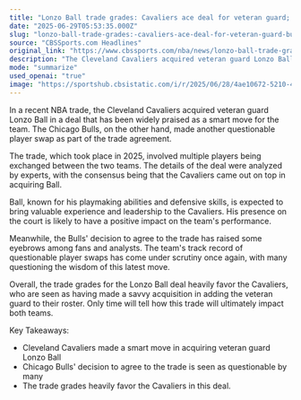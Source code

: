 ```yaml
---
title: "Lonzo Ball trade grades: Cavaliers ace deal for veteran guard; Bulls agree to another questionable player swap"
date: "2025-06-29T05:53:35.000Z"
slug: "lonzo-ball-trade-grades:-cavaliers-ace-deal-for-veteran-guard-bulls-agree-to-another-questionable-player-swap"
source: "CBSSports.com Headlines"
original_link: "https://www.cbssports.com/nba/news/lonzo-ball-trade-grades-cavaliers-ace-deal-for-veteran-guard-bulls-agree-to-another-questionable-player-swap/"
description: "The Cleveland Cavaliers acquired veteran guard Lonzo Ball in a smart move, while the Chicago Bulls made a questionable player swap in the 2025 NBA trade."
mode: "summarize"
used_openai: "true"
image: "https://sportshub.cbsistatic.com/i/r/2025/06/28/4ae10672-5210-4449-8d92-8a2fc7b0533d/thumbnail/1200x675/d5129942f6e9322e3fe6229340fd229d/lonzo-ball.jpg"
---
```


In a recent NBA trade, the Cleveland Cavaliers acquired veteran guard Lonzo Ball in a deal that has been widely praised as a smart move for the team. The Chicago Bulls, on the other hand, made another questionable player swap as part of the trade agreement.

The trade, which took place in 2025, involved multiple players being exchanged between the two teams. The details of the deal were analyzed by experts, with the consensus being that the Cavaliers came out on top in acquiring Ball.

Ball, known for his playmaking abilities and defensive skills, is expected to bring valuable experience and leadership to the Cavaliers. His presence on the court is likely to have a positive impact on the team's performance.

Meanwhile, the Bulls' decision to agree to the trade has raised some eyebrows among fans and analysts. The team's track record of questionable player swaps has come under scrutiny once again, with many questioning the wisdom of this latest move.

Overall, the trade grades for the Lonzo Ball deal heavily favor the Cavaliers, who are seen as having made a savvy acquisition in adding the veteran guard to their roster. Only time will tell how this trade will ultimately impact both teams.

Key Takeaways:
- Cleveland Cavaliers made a smart move in acquiring veteran guard Lonzo Ball
- Chicago Bulls' decision to agree to the trade is seen as questionable by many
- The trade grades heavily favor the Cavaliers in this deal.